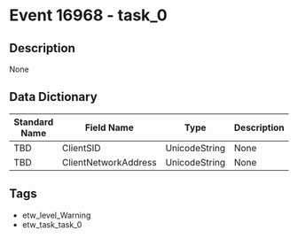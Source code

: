 # Event 16968 - task_0

## Description
None

## Data Dictionary
|Standard Name|Field Name|Type|Description|Sample Value|
|---|---|---|---|---|
|TBD|ClientSID|UnicodeString|None|`None`|
|TBD|ClientNetworkAddress|UnicodeString|None|`None`|

## Tags
* etw_level_Warning
* etw_task_task_0